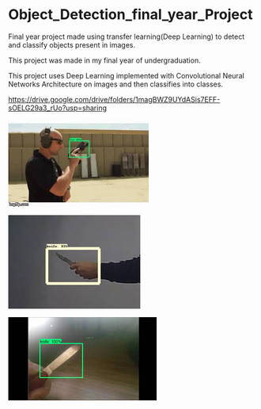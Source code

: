 # Object_Detection_final_year_Project
Final year project made using transfer learning(Deep Learning) to detect and classify objects present in images.

This project was made in my final year of undergraduation.

This project uses Deep Learning implemented with Convolutional Neural Networks Architecture on images and then classifies into classes.


https://drive.google.com/drive/folders/1magBWZ9UYdASis7EFF-sOELG29a3_rUo?usp=sharing


![Output File Image](gun.jpg)


![Output File Image](download.jpg)

![Output File Image](download(1).jpg)


